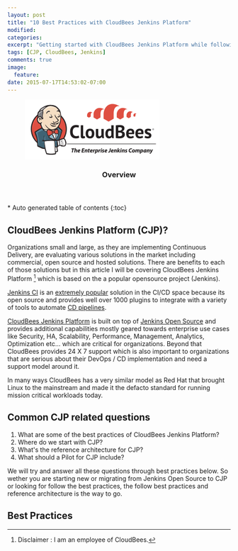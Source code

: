 ```yaml
---
layout: post
title: "10 Best Practices with CloudBees Jenkins Platform"
modified:
categories:
excerpt: "Getting started with CloudBees Jenkins Platform while following best practices"
tags: [CJP, CloudBees, Jenkins]
comments: true
image:
  feature:
date: 2015-07-17T14:53:02-07:00
---
```

<figure>
	<a href="http://www.cloudbees.com"><img src="/images/cloudbees-jenkins-enterprise.png"></a>
</figure>
<section id="table-of-contents" class="toc">
  <header>
    <h3>Overview</h3>
  </header>
<div id="drawer" markdown="1">
*  Auto generated table of contents
{:toc}
</div>
</section><!-- /#table-of-contents -->

## CloudBees Jenkins Platform (CJP)?

Organizations small and large, as they are implementing Continuous Delivery, are evaluating various solutions in the market including commercial, open source and hosted solutions. There are benefits to each of those solutions but in this article I will be covering CloudBees Jenkins Platform [^1] which is based on the a popular opensource project (Jenkins).

[Jenkins CI](http://jenkins-ci.org) is an [extremely popular](http://zeroturnaround.com/rebellabs/10-kick-ass-technologies-modern-developers-love/6/) solution in the CI/CD space because its open source and provides well over 1000 plugins to integrate with a variety of tools to automate [CD pipelines](http://udaypal.com/2015-04-08-continuous-delivery-using-jenkins-workflow/).

[CloudBees Jenkins Platform](https://www.cloudbees.com/products/cloudbees-jenkins-platform) is built on top of [Jenkins Open Source](http://jenkins-ci.org) and provides additional capabilities mostly geared towards enterprise use cases like Security, HA, Scalability, Performance, Management, Analytics, Optimization etc... which are critical for organizations. Beyond that CloudBees provides 24 X 7 support which is also important to organizations that are serious about their DevOps / CD implementation and need a support model around it.

In many ways CloudBees has a very similar model as Red Hat that brought Linux to the mainstream and made it the defacto standard for running mission critical workloads today.

## Common CJP related questions

1. What are some of the best practices of CloudBees Jenkins Platform?
2. Where do we start with CJP?
3. What's the reference architecture for CJP?
4. What should a Pilot for CJP include?

We will try and answer all these questions through best practices below. So wether you are starting new or migrating from Jenkins Open Source to CJP or looking for follow the best practices, the follow best practices and reference architecture is the way to go.

## Best Practices

[^1]: Disclaimer : I am an employee of CloudBees.
